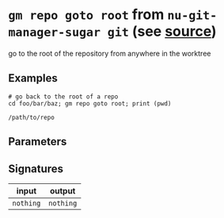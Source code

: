 # `gm repo goto root` from `nu-git-manager-sugar git` (see [source](https://github.com/amtoine/nu-git-manager/blob/main/pkgs/nu-git-manager-sugar/nu-git-manager-sugar/git/mod.nu#L56))
go to the root of the repository from anywhere in the worktree

## Examples
```nushell
# go back to the root of a repo
cd foo/bar/baz; gm repo goto root; print (pwd)
```
```
/path/to/repo
```

## Parameters


## Signatures
| input     | output    |
| --------- | --------- |
| `nothing` | `nothing` |
